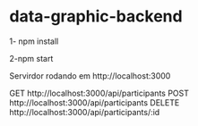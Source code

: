 # data-graphic-backend

1- npm install

2-npm start

Servirdor rodando em http://localhost:3000

GET http://localhost:3000/api/participants
POST http://localhost:3000/api/participants
DELETE http://localhost:3000/api/participants/:id
